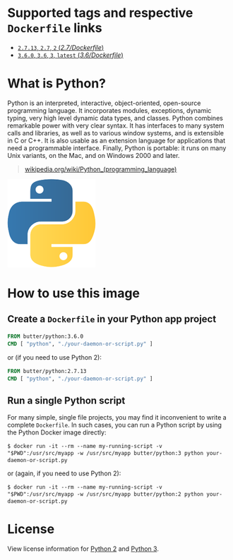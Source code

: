 # Supported tags and respective `Dockerfile` links

-	[`2.7.13`, `2.7`, `2` (*2.7/Dockerfile*)](https://github.com/butter/docker-python/blob/ef2f8127358369ffc06c62a851d776188d084b78/2.7/Dockerfile)
-	[`3.6.0`, `3.6`, `3`, `latest` (*3.6/Dockerfile*)](https://github.com/butter/docker-python/blob/ef2f8127358369ffc06c62a851d776188d084b78/3.6/Dockerfile)

# What is Python?

Python is an interpreted, interactive, object-oriented, open-source programming language. It incorporates modules, exceptions, dynamic typing, very high level dynamic data types, and classes. Python combines remarkable power with very clear syntax. It has interfaces to many system calls and libraries, as well as to various window systems, and is extensible in C or C++. It is also usable as an extension language for applications that need a programmable interface. Finally, Python is portable: it runs on many Unix variants, on the Mac, and on Windows 2000 and later.

> [wikipedia.org/wiki/Python_(programming_language)](https://en.wikipedia.org/wiki/Python_%28programming_language%29)

![logo](https://raw.githubusercontent.com/docker-library/docs/01c12653951b2fe592c1f93a13b4e289ada0e3a1/python/logo.png)

# How to use this image

## Create a `Dockerfile` in your Python app project

```dockerfile
FROM butter/python:3.6.0
CMD [ "python", "./your-daemon-or-script.py" ]
```

or (if you need to use Python 2):

```dockerfile
FROM butter/python:2.7.13
CMD [ "python", "./your-daemon-or-script.py" ]
```

## Run a single Python script

For many simple, single file projects, you may find it inconvenient to write a complete `Dockerfile`. In such cases, you can run a Python script by using the Python Docker image directly:

```console
$ docker run -it --rm --name my-running-script -v "$PWD":/usr/src/myapp -w /usr/src/myapp butter/python:3 python your-daemon-or-script.py
```

or (again, if you need to use Python 2):

```console
$ docker run -it --rm --name my-running-script -v "$PWD":/usr/src/myapp -w /usr/src/myapp butter/python:2 python your-daemon-or-script.py
```

# License

View license information for [Python 2](https://docs.python.org/2/license.html) and [Python 3](https://docs.python.org/3/license.html).
